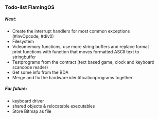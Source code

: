 ### Todo-list FlamingOS

##### Next:

- Create the interrupt handlers for most common exceptions (#invOpcode, #div0) 
- Filesystem
- Videomemory functions, use more string buffers and replace format print functions with function that moves formatted ASCII text to stringbuffer
- Testprograms from the contract (text based game, clock and keyboard scancode reader)
- Get some info from the BDA
- Merge and fix the hardware identificationprograms together

##### Far future:
- keyboard driver
- shared objects & relocatable executables
- Store Bitmap as file
